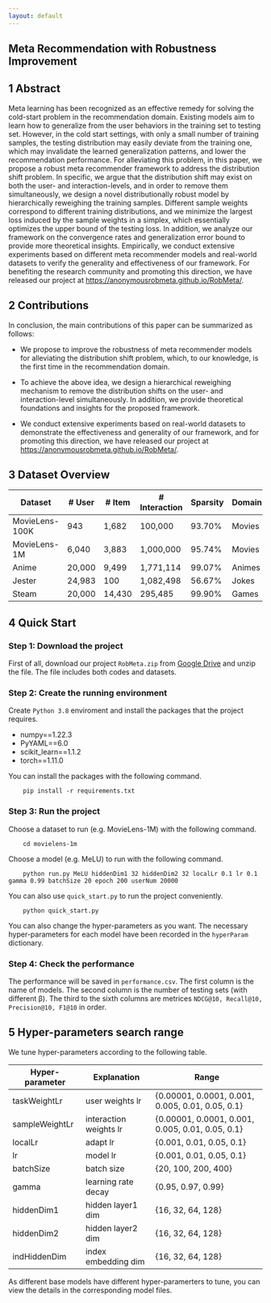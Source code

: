 ```yaml
---
layout: default
---
```


## Meta Recommendation with Robustness Improvement

## 1 Abstract

Meta learning has been recognized as an effective remedy for solving the cold-start problem in the recommendation domain. Existing models aim to learn how to generalize from the user behaviors in the training set to testing set. However, in the cold start settings, with only a small number of training samples, the testing distribution may easily deviate from the training one, which may invalidate the learned generalization patterns, and lower the recommendation performance. For alleviating this problem, in this paper, we propose a robust meta recommender framework to address the distribution shift problem. In specific, we argue that the distribution shift may exist on both the user- and interaction-levels, and in order to remove them simultaneously, we design a novel distributionally robust model by hierarchically reweighing the training samples. Different sample weights correspond to different training distributions, and we minimize the largest loss induced by the sample weights in a simplex, which essentially optimizes the upper bound of the testing loss. In addition, we analyze our framework on the convergence rates and generalization error bound to provide more theoretical insights. Empirically, we conduct extensive experiments based on different meta recommender models and real-world datasets to verify the generality and effectiveness of our framework. For benefiting the research community and promoting this direction, we have released our project at https://anonymousrobmeta.github.io/RobMeta/.

## 2 Contributions

In conclusion, the main contributions of this paper can be summarized as follows:

- We propose to improve the robustness of meta recommender models for alleviating the distribution shift problem, which, to our knowledge, is the first time in the recommendation domain. 

- To achieve the above idea, we design a hierarchical reweighing mechanism to remove the distribution shifts on the user- and interaction-level simultaneously.
In addition, we provide theoretical foundations and insights for the proposed framework.

- We conduct extensive experiments based on real-world datasets to demonstrate the effectiveness and generality of our framework, and for promoting this direction, we have released our project at https://anonymousrobmeta.github.io/RobMeta/.

## 3 Dataset Overview

| Dataset        | # User | # Item | # Interaction | Sparsity | Domain |
| -------------- | ------ | ------ | ------------- | -------- | ------ |
| MovieLens-100K | 943    | 1,682  | 100,000       | 93.70%   | Movies |
| MovieLens-1M   | 6,040  | 3,883  | 1,000,000     | 95.74%   | Movies |
| Anime          | 20,000 | 9,499  | 1,771,114     | 99.07%   | Animes |
| Jester         | 24,983 | 100    | 1,082,498     | 56.67%   | Jokes  |
| Steam          | 20,000 | 14,430 | 295,485       | 99.90%   | Games  |



## 4 Quick Start

### Step 1: Download the project

First of all, download our project `RobMeta.zip` from [Google Drive](https://drive.google.com/file/d/1Uh72K-T7oU4--wlaDRneeUIKnKHhvBtA/view?usp=sharing) and unzip the file. The file includes both codes and datasets.

### Step 2: Create the running environment

Create `Python 3.8` enviroment and install the packages that the project requires.
- numpy==1.22.3
- PyYAML==6.0 
- scikit_learn==1.1.2 
- torch==1.11.0

You can install the packages with the following command.

```
    pip install -r requirements.txt
```

### Step 3: Run the project

Choose a dataset to run (e.g. MovieLens-1M) with the following command.

```
    cd movielens-1m
```

Choose a model (e.g. MeLU) to run with the following command.

```
    python run.py MeLU hiddenDim1 32 hiddenDim2 32 localLr 0.1 lr 0.1 gamma 0.99 batchSize 20 epoch 200 userNum 20000
```

You can also use `quick_start.py` to run the project conveniently.

```
    python quick_start.py
```

You can also change the hyper-parameters as you want. The necessary hyper-parameters for each model have been recorded in the `hyperParam` dictionary.

### Step 4: Check the performance

The performance will be saved in `performance.csv`. The first column is the name of models. The second column is the number of testing sets (with different β). The third to the sixth columns are metrices `NDCG@10, Recall@10, Precision@10, F1@10` in order.


## 5 Hyper-parameters search range

We tune hyper-parameters according to the following table.

| Hyper-parameter     | Explanation | Range |
| ------------------- | ---------------------------------------------------- | ------------------- |
| taskWeightLr | user weights lr | \{0.00001, 0.0001, 0.001, 0.005, 0.01, 0.05, 0.1\} |
| sampleWeightLr | interaction weights lr | \{0.00001, 0.0001, 0.001, 0.005, 0.01, 0.05, 0.1\} |
| localLr     | adapt lr | \{0.001, 0.01, 0.05, 0.1\} |
| lr   | model lr |  \{0.001, 0.01, 0.05, 0.1\} |
| batchSize | batch size |  \{20, 100, 200, 400\} |
| gamma | learning rate decay | \{0.95, 0.97, 0.99\} |
| hiddenDim1 | hidden layer1 dim | \{16, 32, 64, 128\} |
| hiddenDim2 | hidden layer2 dim | \{16, 32, 64, 128\} |
| indHiddenDim | index embedding dim | \{16, 32, 64, 128\} |

As different base models have different hyper-paramerters to tune, you can view the details in the corresponding model files.